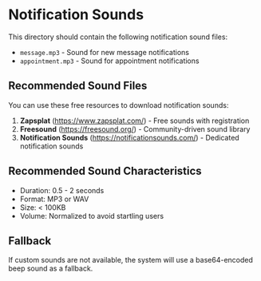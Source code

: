 # Notification Sounds

This directory should contain the following notification sound files:

- `message.mp3` - Sound for new message notifications
- `appointment.mp3` - Sound for appointment notifications

## Recommended Sound Files

You can use these free resources to download notification sounds:

1. **Zapsplat** (https://www.zapsplat.com/) - Free sounds with registration
2. **Freesound** (https://freesound.org/) - Community-driven sound library
3. **Notification Sounds** (https://notificationsounds.com/) - Dedicated notification sounds

## Recommended Sound Characteristics

- Duration: 0.5 - 2 seconds
- Format: MP3 or WAV
- Size: < 100KB
- Volume: Normalized to avoid startling users

## Fallback

If custom sounds are not available, the system will use a base64-encoded beep sound as a fallback.